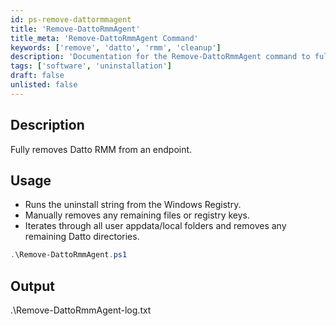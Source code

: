 ```yaml
---
id: ps-remove-dattormmagent
title: 'Remove-DattoRmmAgent'
title_meta: 'Remove-DattoRmmAgent Command'
keywords: ['remove', 'datto', 'rmm', 'cleanup']
description: 'Documentation for the Remove-DattoRmmAgent command to fully remove Datto RMM from an endpoint.'
tags: ['software', 'uninstallation']
draft: false
unlisted: false
---
```


## Description
Fully removes Datto RMM from an endpoint.

## Usage
- Runs the uninstall string from the Windows Registry.
- Manually removes any remaining files or registry keys.
- Iterates through all user appdata/local folders and removes any remaining Datto directories.

```powershell
.\Remove-DattoRmmAgent.ps1
```

## Output
.\Remove-DattoRmmAgent-log.txt

